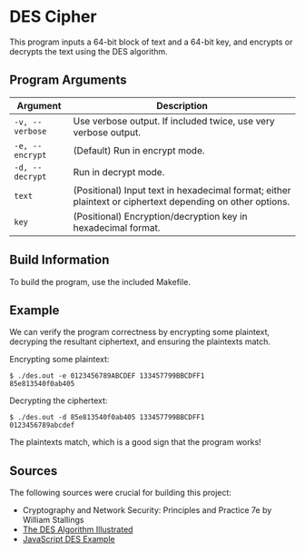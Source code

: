 # DES Cipher

This program inputs a 64-bit block of text and a 64-bit key, and encrypts or decrypts the text using the DES algorithm.

## Program Arguments

| Argument        | Description                                                                                      |
|-----------------|--------------------------------------------------------------------------------------------------|
| `-v, --verbose` | Use verbose output. If included twice, use very verbose output.                                  |
| `-e, --encrypt` | (Default) Run in encrypt mode.                                                                   |
| `-d, --decrypt` | Run in decrypt mode.                                                                             |
| `text` | (Positional) Input text in hexadecimal format; either plaintext or ciphertext depending on other options. |
| `key` | (Positional) Encryption/decryption key in hexadecimal format.                                              |

## Build Information

To build the program, use the included Makefile.

## Example

We can verify the program correctness by encrypting some plaintext, decryping the resultant ciphertext, and ensuring the plaintexts match.

Encrypting some plaintext:
```
$ ./des.out -e 0123456789ABCDEF 133457799BBCDFF1
85e813540f0ab405
```

Decrypting the ciphertext:
```
$ ./des.out -d 85e813540f0ab405 133457799BBCDFF1
0123456789abcdef
```

The plaintexts match, which is a good sign that the program works!

## Sources

The following sources were crucial for building this project:
- Cryptography and Network Security: Principles and Practice 7e by William Stallings
- [The DES Algorithm Illustrated](https://page.math.tu-berlin.de/~kant/teaching/hess/krypto-ws2006/des.htm)
- [JavaScript DES Example](https://people.duke.edu/%7Etkb13/courses/ncsu-csc405-2015fa/RESOURCES/JS-DES.shtml)